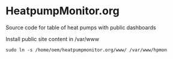 # HeatpumpMonitor.org

Source code for table of heat pumps with public dashboards

Install public site content in /var/www

    sudo ln -s /home/oem/heatpumpmonitor.org/www/ /var/www/hpmon
